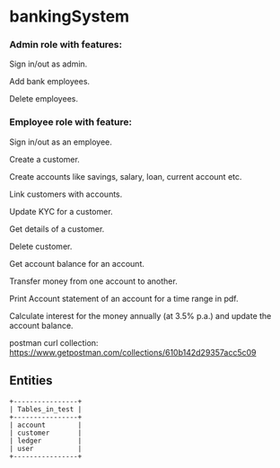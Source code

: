 # bankingSystem

### Admin role with features:

Sign in/out as admin.

Add bank employees.

Delete employees.

### Employee role with feature:

Sign in/out as an employee. 

Create a customer.

Create accounts like savings, salary, loan, current account etc.

Link customers with accounts.

Update KYC for a customer.

Get details of a customer.

Delete customer.

Get account balance for an account.

Transfer money from one account to another.

Print Account statement of an account for a time range in pdf.

Calculate interest for the money annually (at 3.5% p.a.) and update the account balance.


postman curl collection: https://www.getpostman.com/collections/610b142d29357acc5c09

## Entities
    +----------------+
    | Tables_in_test |
    +----------------+
    | account        |
    | customer       |
    | ledger         |
    | user           |
    +----------------+
